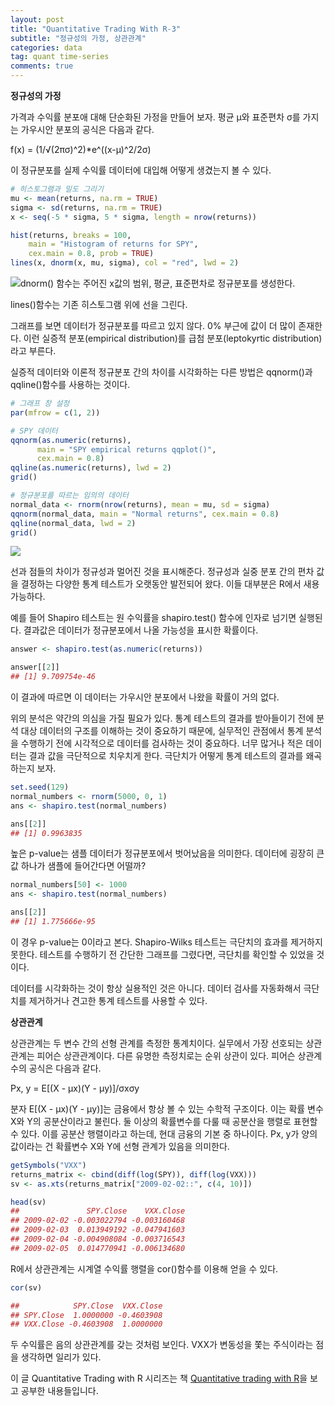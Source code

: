 ```yaml
---
layout: post
title: "Quantitative Trading With R-3"
subtitle: "정규성의 가정, 상관관계"
categories: data
tag: quant time-series
comments: true
---
```


**정규성의 가정**

가격과 수익률 분포애 대해 단순화된 가정을 만들어 보자. 평균 μ와 표준편차 σ를 가지는 가우시안 분포의 공식은 다음과 같다.

f(x) = (1/√(2πσ)^2)*e^((x-μ)^2/2σ) 

이 정규분포를 실제 수익률 데이터에 대입해 어떻게 생겼는지 볼 수 있다.

```R
# 히스토그램과 밀도 그리기
mu <- mean(returns, na.rm = TRUE)
sigma <- sd(returns, na.rm = TRUE)
x <- seq(-5 * sigma, 5 * sigma, length = nrow(returns))

hist(returns, breaks = 100, 
    main = "Histogram of returns for SPY",
    cex.main = 0.8, prob = TRUE)
lines(x, dnorm(x, mu, sigma), col = "red", lwd = 2)
```

![](https://imgur.com/EtYadfR.png)dnorm() 함수는 주어진 x값의 범위,  평균, 표준편차로 정규분포를 생성한다.

lines()함수는 기존 히스토그램 위에 선을 그린다.

그래프를 보면 데이터가 정규분포를 따르고 있지 않다. 0% 부근에 값이 더 많이 존재한다. 이런 실증적 분포(empirical distribution)를 급첨 분포(leptokyrtic distribution)라고 부른다.

실증적 데이터와 이론적 정규분포 간의 차이를 시각화하는 다른 방법은 qqnorm()과 qqline()함수를 사용하는 것이다.

```R
# 그래프 창 설정
par(mfrow = c(1, 2))

# SPY 데이터
qqnorm(as.numeric(returns),
      main = "SPY empirical returns qqplot()",
      cex.main = 0.8)
qqline(as.numeric(returns), lwd = 2)
grid()

# 정규분포를 따르는 임의의 데이터
normal_data <- rnorm(nrow(returns), mean = mu, sd = sigma)
qqnorm(normal_data, main = "Normal returns", cex.main = 0.8)
qqline(normal_data, lwd = 2)
grid()
```

![](https://imgur.com/2wWjAVD.png)

선과 점들의 차이가 정규성과 멀어진 것을 표시해준다. 정규성과 실중 분포 간의 편차 값을 결정하는 다양한 통계 테스트가 오랫동안 발전되어 왔다. 이들 대부분은 R에서 새용 가능하다.

예를 들어 Shapiro 테스트는 원 수익률을 shapiro.test() 함수에 인자로 넘기면 실행된다. 결과값은 데이터가 정규분포에서 나올 가능성을 표시한 확률이다.

```R
answer <- shapiro.test(as.numeric(returns))

answer[[2]]
## [1] 9.709754e-46
```

이 결과에 따르면 이 데이터는 가우시안 분포에서 나왔을 확률이 거의 없다.

위의 분석은 약간의 의심을 가질 필요가 있다. 통계 테스트의 결과를 받아들이기 전에 분석 대상 데이터의 구조를 이해하는 것이 중요하기 때문에, 실무적인 관점에서 통계 분석을 수행하기 전에 시각적으로 데이터를 검사하는 것이 중요하다. 너무 많거나 적은 데이터는 결과 값을 극단적으로 치우치게 한다. 극단치가 어떻게 통계 테스트의 결과를 왜곡하는지 보자.

```R
set.seed(129)
normal_numbers <- rnorm(5000, 0, 1)
ans <- shapiro.test(normal_numbers)

ans[[2]]
## [1] 0.9963835
```

높은 p-value는 샘플 데이터가 정규분포에서 벗어났음을 의미한다. 데이터에 굉장히 큰 값 하나가 샘플에 들어간다면 어떨까?

```R
normal_numbers[50] <- 1000
ans <- shapiro.test(normal_numbers)

ans[[2]]
## [1] 1.775666e-95
```

이 경우 p-value는 0이라고 본다. Shapiro-Wilks 테스트는 극단치의 효과를 제거하지 못한다. 테스트를 수행하기 전 간단한 그래프를 그렸다면, 극단치를 확인할 수 있었을 것이다.

데이터를 시각화하는 것이 항상 실용적인 것은 아니다. 데이터 검사를 자동화해서 극단치를 제거하거나 견고한 통계 테스트를 사용할 수 있다.



**상관관계**

상관관계는 두 변수 간의 선형 관계를 측정한 통계치이다. 실무에서 가장 선호되는 상관관계는 피어슨 상관관계이다. 다른 유명한 측정치로는 순위 상관이 있다. 피어슨 상관계수의 공식은 다음과 같다.

Px, y = E[(X - μx)(Y - μy)]/σxσy

분자 E[(X - μx)(Y - μy)]는 금융에서 항상 볼 수 있는 수학적 구조이다. 이는 확률 변수 X와 Y의 공분산이라고 불린다. 둘 이상의 확률변수를 다룰 때 공분산을 행렬로 표현할 수 있다. 이를 공분산 행렬이라고 하는데, 현대 금융의 기본 중 하나이다. Px, y가 양의 값이라는 건 확률변수 X와 Y에 선형 관계가 있음을 의미한다. 

```R
getSymbols("VXX")
returns_matrix <- cbind(diff(log(SPY)), diff(log(VXX)))
sv <- as.xts(returns_matrix["2009-02-02::", c(4, 10)])

head(sv)
##               SPY.Close    VXX.Close
## 2009-02-02 -0.003022794 -0.003160468
## 2009-02-03  0.013949192 -0.047941603       
## 2009-02-04 -0.004908084 -0.003716543
## 2009-02-05  0.014770941 -0.006134680
```

R에서 상관관계는 시계열 수익률 행렬을 cor()함수를 이용해 얻을 수 있다.

```R
cor(sv)

##            SPY.Close  VXX.Close
## SPY.Close  1.0000000 -0.4603908
## VXX.Close -0.4603908  1.0000000
```

두 수익률은 음의 상관관계를 갖는 것처럼 보인다. VXX가 변동성을 쫓는 주식이라는 점을 생각하면 일리가 있다.



이 글 Quantitative Trading with R 시리즈는 책 [Quantitative trading with R](https://www.amazon.com/Quantitative-Trading-Understanding-Mathematical-Computational/dp/1137354070)을 보고 공부한 내용들입니다.